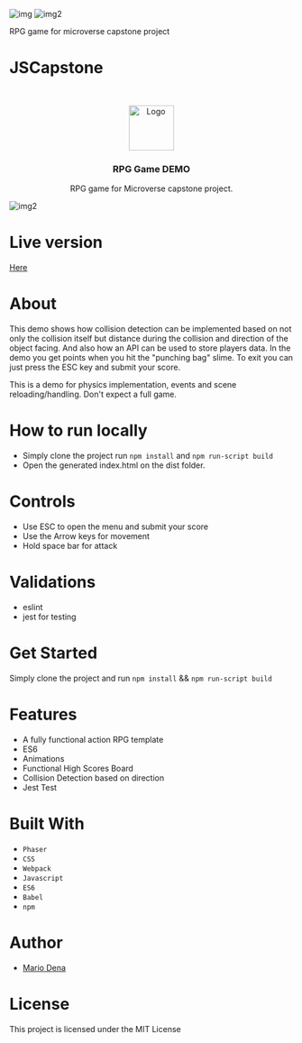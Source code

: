 ![img](https://img.shields.io/github/issues/MarioDena/Responsive-Design)
![img2](https://img.shields.io/github/license/MarioDena/Responsive-Design)

RPG game for microverse capstone project

# JSCapstone
<br />
<p align="center">
  <a href="https://github.com/MarioDena">
    <img src="https://mariodena.github.io/blog/assets/img/sample/Logo.jpg" alt="Logo" width="80" height="80">
  </a>

  <h3 align="center">
	 RPG Game DEMO
  </h3>

  <p align="center">RPG game for Microverse capstone project.<p>

  ![img2](https://raw.githubusercontent.com/MarioDena/reviewImages/master/apr2020/img8.png)

# Live version

<a href="https://mariodena.github.io/RPGdemo/">
    Here
  </a>

# About 

This demo shows how collision detection can be implemented based on not only the collision itself but distance during the collision and direction of the object facing. And also how an API can be used to store players data. In the demo you get points when you hit the "punching bag" slime. To exit you can just press the ESC key and submit your score.

This is a demo for physics implementation, events and scene reloading/handling. Don't expect a full game.

# How to run locally

* Simply clone the project run `npm install` and `npm run-script build`
* Open the generated index.html on the dist folder. 


# Controls

* Use ESC to open the menu and submit your score
* Use the Arrow keys for movement
* Hold space bar for attack

# Validations

- eslint
- jest for testing

# Get Started

Simply clone the project and run `npm install` && `npm run-script build`


# Features

* A fully functional action RPG template
* ES6
* Animations
* Functional High Scores Board
* Collision Detection based on direction  
* Jest Test


# Built With

* `Phaser` 
* `CSS` 
* `Webpack` 
* `Javascript`
* `ES6`
* `Babel`
* `npm`


# Author

* [Mario Dena](https://github.com/MarioDena)

# License

This project is licensed under the MIT License
